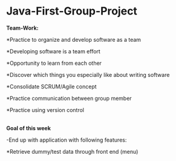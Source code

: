 # Java-First-Group-Project

<b>Team-Work:</b>

*Practice to organize and develop software as a team

*Developing software is a team effort

*Opportunity to learn from each other

*Discover which things you especially like about writing software

*Consolidate SCRUM/Agile concept

*Practice communication between group member

*Practice using version control


 
 
<br><b>Goal of this week</b>

-End up with application with following features:

  *Retrieve dummy/test data through front end (menu)
